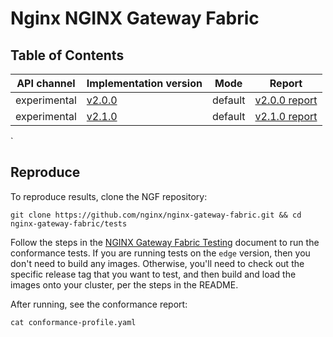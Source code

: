 # Nginx NGINX Gateway Fabric

## Table of Contents

| API channel  | Implementation version                                                      | Mode    | Report                                           |
|--------------|-----------------------------------------------------------------------------|---------|--------------------------------------------------|
| experimental | [v2.0.0](https://github.com/nginx/nginx-gateway-fabric/releases/tag/v2.0.0) | default | [v2.0.0 report](./experimental-2.0.0-default-report.yaml) |
| experimental | [v2.1.0](https://github.com/nginx/nginx-gateway-fabric/releases/tag/v2.1.0) | default | [v2.1.0 report](./experimental-2.1.0-default-report.yaml) |
`
## Reproduce

To reproduce results, clone the NGF repository:

```shell
git clone https://github.com/nginx/nginx-gateway-fabric.git && cd nginx-gateway-fabric/tests
```

Follow the steps in the [NGINX Gateway Fabric Testing](https://github.com/nginx/nginx-gateway-fabric/blob/main/tests/README.md) document to run the conformance tests. If you are running tests on the `edge` version, then you don't need to build any images. Otherwise, you'll need to check out the specific release tag that you want to test, and then build and load the images onto your cluster, per the steps in the README.

After running, see the conformance report:

```shell
cat conformance-profile.yaml
```
